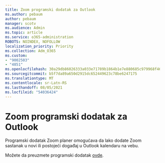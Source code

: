 ```yaml
---
title: Zoom programski dodatak za Outlook
ms.author: pebaum
author: pebaum
manager: scotv
ms.audience: Admin
ms.topic: article
ms.service: o365-administration
ROBOTS: NOINDEX, NOFOLLOW
localization_priority: Priority
ms.collection: Adm_O365
ms.custom:
- "9002503"
- "4851"
ms.openlocfilehash: 30a29db86026333a033e71789b1864b1e7e880685c979968f467ef26f7fdc485
ms.sourcegitcommit: b5f7da89a650d2915dc652449623c78be6247175
ms.translationtype: MT
ms.contentlocale: sr-Latn-RS
ms.lasthandoff: 08/05/2021
ms.locfileid: "54036424"
---
```

# <a name="zoom-add-in-for-outlook"></a>Zoom programski dodatak za Outlook

Programski dodatak Zoom planer omogućava da lako dodate Zoom sastanak u novi ili postojeći događaj u Outlook kalendaru na vebu.

Možete da preuzmete programski dodatak [ovde](https://go.microsoft.com/fwlink/?linkid=2126413).
 